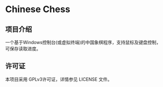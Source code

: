 # Chinese Chess

## 项目介绍

一个基于Windows控制台(或虚拟终端)的中国象棋程序，支持鼠标及键盘控制，可保存读取进度。

## 许可证

本项目采用 GPLv3许可证，详情参见 LICENSE 文件。